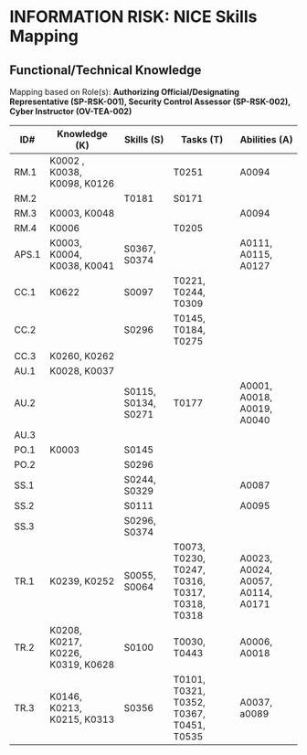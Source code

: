 # INFORMATION RISK: NICE Skills Mapping

## Functional/Technical Knowledge

Mapping based on Role(s):
**Authorizing Official/Designating Representative (SP-RSK-001), Security Control Assessor (SP-RSK-002), Cyber Instructor (OV-TEA-002)**

| ID# | Knowledge (K) | Skills (S) | Tasks (T) | Abilities (A) |
| ----- | --------- | ------------| --------- | ------------------ |
| RM.1 | K0002 , K0038, K0098, K0126|  | T0251 | A0094|
| RM.2 |  | T0181 | S0171 | |
| RM.3 | K0003, K0048 |  |  | A0094 |
| RM.4 | K0006 |  | T0205 |  |
| APS.1 | K0003, K0004, K0038, K0041 | S0367, S0374 |  | A0111, A0115, A0127|
| CC.1 | K0622 | S0097 | T0221, T0244, T0309 |   |
| CC.2 |  | S0296 | T0145, T0184, T0275 | |
| CC.3 | K0260, K0262 |  |  | |
| AU.1 | K0028, K0037 |  |  |  |
| AU.2 |  | S0115, S0134, S0271 | T0177 | A0001, A0018, A0019, A0040  |
| AU.3 |   |  |  | |
| PO.1 | K0003 | S0145 |  | |
| PO.2 |  | S0296 |  | |
| SS.1 |  | S0244, S0329 |  | A0087|
| SS.2 |  | S0111 |  | A0095|
| SS.3 |  | S0296, S0374 |  |  |
| TR.1 | K0239, K0252  | S0055, S0064 | T0073, T0230, T0247, T0316, T0317, T0318, T0318 |  A0023, A0024, A0057, A0114, A0171 |
| TR.2 | K0208, K0217, K0226, K0319, K0628| S0100 | T0030, T0443 | A0006, A0018 |
| TR.3 | K0146, K0213, K0215, K0313  | S0356 | T0101, T0321, T0352, T0367, T0451, T0535 | A0037, a0089 |
